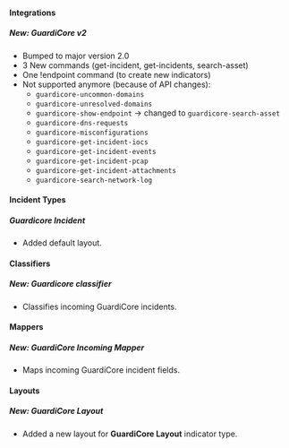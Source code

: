 
#### Integrations
##### New: GuardiCore v2
- Bumped to major version 2.0
- 3 New commands (get-incident, get-incidents, search-asset)
- One !endpoint command (to create new indicators)
- Not supported anymore (because of API changes): 
  - `guardicore-uncommon-domains`
  - `guardicore-unresolved-domains`
  - `guardicore-show-endpoint` -> changed to `guardicore-search-asset`
  - `guardicore-dns-requests`
  - `guardicore-misconfigurations`
  - `guardicore-get-incident-iocs`
  - `guardicore-get-incident-events`
  - `guardicore-get-incident-pcap`
  - `guardicore-get-incident-attachments`
  - `guardicore-search-network-log`

#### Incident Types
##### Guardicore Incident
- Added default layout.

#### Classifiers
##### New: Guardicore classifier
- Classifies incoming GuardiCore incidents.

#### Mappers
##### New: GuardiCore Incoming Mapper
- Maps incoming GuardiCore incident fields.

#### Layouts
##### New: GuardiCore Layout
- Added a new layout for **GuardiCore Layout** indicator type.
